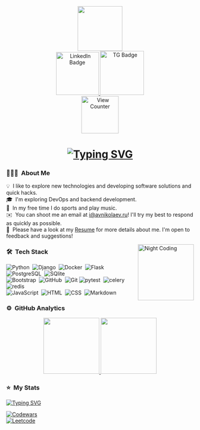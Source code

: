 <div id="header" align="center">
  <img src="https://media.giphy.com/media/KAq5w47R9rmTuvWOWa/giphy.gif" width="120"/>
</div>

<div id="badges" align="center">
  <a href="https://www.linkedin.com/in/aleksandr-nikolaev1904/">
    <img src="https://img.shields.io/badge/LinkedIn-366e9d?style=for-the-badge&logo=linkedin&logoColor=white" alt="LinkedIn Badge" width="115"/>
  </a>
  <a href="https://t.me/NikolaevAV159">
    <img src="https://img.shields.io/badge/-telegram-red?style=for-the-badge&color=fdd748&logo=telegram&logoColor=blue" alt="TG Badge" width="118"/>
  </a>
</div>

<div align="center">
  <img src="https://komarev.com/ghpvc/?username=UsefulSan&style=for-the-badge&color=blue" alt="View Counter" width="100"/>
</div>
  
<h1>
  <div align="center">
    <a href="https://git.io/typing-svg">
      <img src="https://readme-typing-svg.demolab.com?font=Fira+Code&weight=900&duration=3500&pause=1000&width=500&lines=%E3%80%90%EF%BB%BF%EF%BC%A8%EF%BD%89%E3%80%80%EF%BD%94%EF%BD%88%EF%BD%85%EF%BD%92%EF%BD%85%EF%BC%8C%E3%80%80%EF%BD%89%EF%BC%87%EF%BD%8D%E3%80%80%EF%BC%A1%EF%BD%8C%EF%BD%85%EF%BD%8B%EF%BD%93%EF%BD%81%EF%BD%8E%EF%BD%84%EF%BD%92%E3%80%91" alt="Typing SVG" /></a>
  </div>
</h1>

### 👨🏻‍💻 &nbsp;About Me

💡 &nbsp;I like to explore new technologies and developing software solutions and quick hacks.\
🎓 &nbsp;I'm exploring DevOps and backend development.\
🌱 &nbsp;In my free time I do sports and play music.\
✉️ &nbsp;You can shoot me an email at i@avnikolaev.ru! I'll try my best to respond as quickly as possible.\
📄 &nbsp;Please have a look at my [Resume](https://disk.yandex.ru/i/Zj9NnDttJFBNgw) for more details about me. I'm open to feedback and suggestions!

<img alt="Night Coding" src="https://media.giphy.com/media/v1.Y2lkPTc5MGI3NjExYmE3YWJhMTI0YTUwMzA4ZDUwNGYzNDFhNmExYjE5MGI1MjFhMjMxNCZjdD1n/l3q2WMhNcyFOWP280/giphy.gif" align="right" width="150"/>

### 🛠 &nbsp;Tech Stack

![Python](https://img.shields.io/badge/-Python-05122A?style=flat&logo=python)&nbsp;
![Django](https://img.shields.io/badge/-Django-05122A?style=flat&logo=django&logoColor=092E20)&nbsp;
![Docker](https://img.shields.io/badge/-Docker-05122A?style=flat&logo=Docker)&nbsp;
![Flask](https://img.shields.io/badge/-Flask-05122A?style=flat&logo=flask)&nbsp;
![PostgreSQL](https://img.shields.io/badge/-PostgreSQL-05122A?style=flat&logo=PostgreSQL)&nbsp;
![SQlite](https://img.shields.io/badge/-SQlite-05122A?style=flat&logo=SQlite)\
![Bootstrap](https://img.shields.io/badge/-Bootstrap-05122A?style=flat&logo=bootstrap&logoColor=563D7C)&nbsp;
![GitHub](https://img.shields.io/badge/-GitHub-05122A?style=flat&logo=github)&nbsp;
![Git](https://img.shields.io/badge/-Git-05122A?style=flat&logo=git)
![pytest](https://img.shields.io/badge/-pytest-05122A?style=flat&logo=pytest)&nbsp;
![celery](https://img.shields.io/badge/-celery-05122A?style=flat&logo=celery)&nbsp;
![redis](https://img.shields.io/badge/-redis-05122A?style=flat&logo=redis)\
![JavaScript](https://img.shields.io/badge/-JavaScript-05122A?style=flat&logo=javascript)&nbsp;
![HTML](https://img.shields.io/badge/-HTML-05122A?style=flat&logo=HTML5)&nbsp;
![CSS](https://img.shields.io/badge/-CSS-05122A?style=flat&logo=CSS3&logoColor=1572B6)&nbsp;
![Markdown](https://img.shields.io/badge/-Markdown-05122A?style=flat&logo=markdown)

### ⚙️ &nbsp;GitHub Analytics

<p align="center">
<a href="https://github.com/anuraghazra/github-readme-stats">
  <img height="150em" src="https://github-readme-stats-eight-theta.vercel.app/api/top-langs/?username=UsefulSan&layout=compact&langs_count=8&theme=vision-friendly-dark"/>
  <img height="150em" src="https://github-readme-stats-eight-theta.vercel.app/api?username=UsefulSan&hide=prs,issues,contribs&show_icons=true&theme=vision-friendly-dark&include_all_commits=true&count_private=true"/>
</a>
</p>
 
### ⭐ &nbsp;My Stats

<a href="https://git.io/typing-svg"><img src="https://readme-typing-svg.demolab.com?font=Fira+Code&duration=1800&pause=1000&color=DEB535&vCenter=true&width=180&height=20&lines=In+progress+%E2%8C%9B" alt="Typing SVG" /></a>
    
[![Codewars](https://www.codewars.com/users/UsefulSan/badges/large)](https://www.codewars.com/users/UsefulSan)\
[![Leetcode](https://leetcode-stats-six.vercel.app/api?username=UsefulSan&theme=dark)](https://leetcode.com/UsefulSan/)
